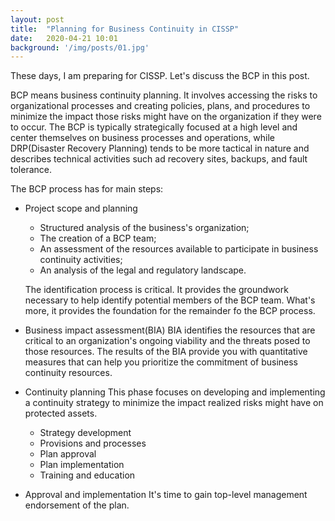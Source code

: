 ```yaml
---
layout: post
title:  "Planning for Business Continuity in CISSP"
date:   2020-04-21 10:01
background: '/img/posts/01.jpg'
---
```

These days, I am preparing for CISSP. Let's discuss the BCP in this post.

BCP means business continuity planning. It involves accessing the risks to organizational processes and creating policies, plans, and procedures
to minimize the impact those risks might have on the organization if they were to occur. The BCP is typically strategically focused at a high
level and center themselves on business processes and operations, while DRP(Disaster Recovery Planning) tends to be more tactical in nature and describes
technical activities such ad recovery sites, backups, and fault tolerance.

The BCP process has for main steps:
- Project scope and planning
  - Structured analysis of the business's organization;
  - The creation of a BCP team;
  - An assessment of the resources available to participate in business continuity activities;
  - An analysis of the legal and regulatory landscape.
  
  The identification process is critical. It provides the groundwork necessary to help identify potential members of the BCP team. What's more,
  it provides the foundation for the remainder fo the BCP process.
  
- Business impact assessment(BIA)
  BIA identifies the resources that are critical to an organization's ongoing viability and the threats posed to those resources.
  The results of the BIA provide you with quantitative measures that can help you prioritize the commitment of business continuity resources.

- Continuity planning
  This phase focuses on developing and implementing a continuity strategy to minimize the impact realized risks might have on protected assets.
  - Strategy development
  - Provisions and processes
  - Plan approval
  - Plan implementation
  - Training and education
- Approval and implementation
  It's time to gain top-level management endorsement of the plan.
